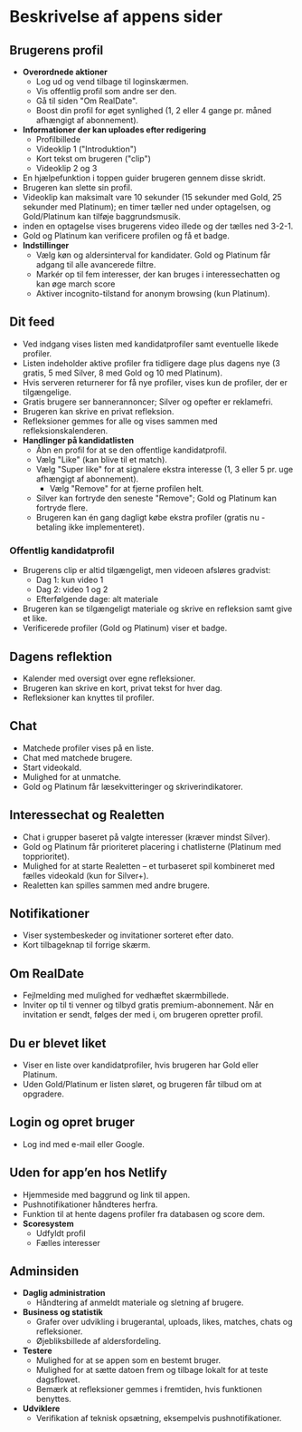 # Beskrivelse af appens sider

## Brugerens profil
- **Overordnede aktioner**
  - Log ud og vend tilbage til loginskærmen.
  - Vis offentlig profil som andre ser den.
  - Gå til siden "Om RealDate".
  - Boost din profil for øget synlighed (1, 2 eller 4 gange pr. måned afhængigt af abonnement).
- **Informationer der kan uploades efter redigering**
  - Profilbillede
  - Videoklip 1 ("Introduktion")
  - Kort tekst om brugeren ("clip")
  - Videoklip 2 og 3
- En hjælpefunktion i toppen guider brugeren gennem disse skridt.
- Brugeren kan slette sin profil.
- Videoklip kan maksimalt vare 10 sekunder (15 sekunder med Gold, 25 sekunder med Platinum); en timer tæller ned under optagelsen, og Gold/Platinum kan tilføje baggrundsmusik.
- inden en optagelse vises brugerens video illede og der tælles ned 3-2-1.
- Gold og Platinum kan verificere profilen og få et badge.
- **Indstillinger**
  - Vælg køn og aldersinterval for kandidater. Gold og Platinum får adgang til alle avancerede filtre.
  - Markér op til fem interesser, der kan bruges i interessechatten og kan øge march score
  - Aktiver incognito-tilstand for anonym browsing (kun Platinum).

## Dit feed
 - Ved indgang vises listen med kandidatprofiler samt eventuelle likede profiler.
- Listen indeholder aktive profiler fra tidligere dage plus dagens nye (3 gratis, 5 med Silver, 8 med Gold og 10 med Platinum).
- Hvis serveren returnerer for få nye profiler, vises kun de profiler, der er tilgængelige.
- Gratis brugere ser bannerannoncer; Silver og opefter er reklamefri.
 - Brugeren kan skrive en privat refleksion.
 - Refleksioner gemmes for alle og vises sammen med refleksionskalenderen.
- **Handlinger på kandidatlisten**
  - Åbn en profil for at se den offentlige kandidatprofil.
  - Vælg "Like" (kan blive til et match).
  - Vælg "Super like" for at signalere ekstra interesse (1, 3 eller 5 pr. uge afhængigt af abonnement).
    - Vælg "Remove" for at fjerne profilen helt.
  - Silver kan fortryde den seneste "Remove"; Gold og Platinum kan fortryde flere.
  - Brugeren kan én gang dagligt købe ekstra profiler (gratis nu - betaling ikke implementeret).

### Offentlig kandidatprofil
- Brugerens clip er altid tilgængeligt, men videoen afsløres gradvist:
  - Dag 1: kun video 1
  - Dag 2: video 1 og 2
  - Efterfølgende dage: alt materiale
 - Brugeren kan se tilgængeligt materiale og skrive en refleksion samt give et like.
- Verificerede profiler (Gold og Platinum) viser et badge.

## Dagens reflektion
- Kalender med oversigt over egne refleksioner.
- Brugeren kan skrive en kort, privat tekst for hver dag.
 - Refleksioner kan knyttes til profiler.

## Chat
- Matchede profiler vises på en liste.
- Chat med matchede brugere.
- Start videokald.
- Mulighed for at unmatche.
- Gold og Platinum får læsekvitteringer og skriverindikatorer.

## Interessechat og Realetten
- Chat i grupper baseret på valgte interesser (kræver mindst Silver).
- Gold og Platinum får prioriteret placering i chatlisterne (Platinum med topprioritet).
- Mulighed for at starte Realetten – et turbaseret spil kombineret med fælles videokald (kun for Silver+).
- Realetten kan spilles sammen med andre brugere.

## Notifikationer
- Viser systembeskeder og invitationer sorteret efter dato.
- Kort tilbageknap til forrige skærm.

## Om RealDate
- Fejlmelding med mulighed for vedhæftet skærmbillede.
- Inviter op til ti venner og tilbyd gratis premium-abonnement.
  Når en invitation er sendt, følges der med i, om brugeren opretter profil.

## Du er blevet liket
- Viser en liste over kandidatprofiler, hvis brugeren har Gold eller Platinum.
- Uden Gold/Platinum er listen sløret, og brugeren får tilbud om at opgradere.

## Login og opret bruger
- Log ind med e-mail eller Google.

## Uden for app’en hos Netlify
- Hjemmeside med baggrund og link til appen.
- Pushnotifikationer håndteres herfra.
- Funktion til at hente dagens profiler fra databasen og score dem.
- **Scoresystem**
  - Udfyldt profil
  - Fælles interesser

## Adminsiden
- **Daglig administration**
  - Håndtering af anmeldt materiale og sletning af brugere.
- **Business og statistik**
    - Grafer over udvikling i brugerantal, uploads, likes, matches, chats og refleksioner.
  - Øjebliksbillede af aldersfordeling.
- **Testere**
  - Mulighed for at se appen som en bestemt bruger.
  - Mulighed for at sætte datoen frem og tilbage lokalt for at teste dagsflowet.
  - Bemærk at refleksioner gemmes i fremtiden, hvis funktionen benyttes.
- **Udviklere**
  - Verifikation af teknisk opsætning, eksempelvis pushnotifikationer.
